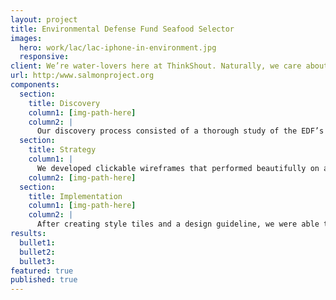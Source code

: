 ```yaml
---
layout: project
title: Environmental Defense Fund Seafood Selector
images:
  hero: work/lac/lac-iphone-in-environment.jpg
  responsive:
client: We’re water-lovers here at ThinkShout. Naturally, we care about what lives in them as well. So when we met with the Environmental Defense Fund to talk about seafood preservation, we were all ears. Through science and economics, they advocate for seafood preservation and conscientious seafood consumption, and EDF wanted to be able to reach consumers whether they were at home or at the market.  Working with their internal development team, we set about redesigning the user experience for the Seafood Selector, a long-standing consumer advocacy tool. 
url: http:/www.salmonproject.org
components:
  section:
    title: Discovery
    column1: [img-path-here]
    column2: |
      Our discovery process consisted of a thorough study of the EDF’s target audiences and the creation of a performance benchmark based on existing analytics.  We also reached out to stakeholders to get a better sense of what visual impact they wanted to make with this tool. 
  section:
    title: Strategy
    column1: |
      We developed clickable wireframes that performed beautifully on a variety of devices. As usual, our mobile-first approach ensured that users could easily navigate the tool no matter how they chose to browse. 
    column2: [img-path-here]
  section:
    title: Implementation
    column1: [img-path-here]
    column2: |
      After creating style tiles and a design guideline, we were able to successfully hand it off to the internal development team and help re-introduce the Seafood Selector to the world. The result was a highly interactive, easy-to-use chart that informed consumers about the economic impact of their seafood choice as well as the contaminants often found in those fish. 
results:
  bullet1: 
  bullet2: 
  bullet3: 
featured: true
published: true
---
```



